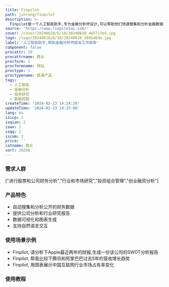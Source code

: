 ```yaml
---
title: Finpilot
path: jinrong/finpilot
description: >-
  Finpilot是一个人工智能助手,专为金融分析师设计,可以帮助他们快速搜集和分析金融数据、编写报告以及进行数据可视化,大大提高工作效率。它可以自动化搜集和分析公开的财务数据,节省大量手动工作时间,同时提供可验证的信息来源,保证研究质量。用户只需与Finpilot聊天即可获得直接的答复和可靠的洞见,从而简化金融分析工作流程。
source: 'https://www.finpilotai.com/'
cover: /cover/20240610/6/10/20240610_4e5717e4.jpg
logo: /logo/20240610/6/10/20240610_3691d6de.jpg
label: '人工智能助手,帮助金融分析师提高工作效率'
component: false
procattr: 10
procattrname: 商业
procform: 1
procformname: 网站
proctype: 1
proctypename: 普通产品
tags:
  - 人工智能
  - 金融分析
  - 投资研究
  - 数据挖掘
createTime: '2024-02-23 14:24:28'
updateTime: '2024-02-23 14:25:00'
lang: en
isicp: 2
isqian: 2
iswx: 2
isqq: 2
iscom: 2
price: ''
catname: 商业
sort: 28268
---
```




### 需求人群
["进行股票和公司财务分析","行业和市场研究","投资组合管理","创业融资分析"]

### 产品特色
* 自动搜集和分析公开的财务数据
* 提供公司分析和行业研究报告
* 数据可视化和图表生成
* 支持自然语言交互

### 使用场景示例
* Finpilot, 请分析下Apple最近两年的财报,生成一份该公司的SWOT分析报告
* Finpilot, 帮我比较下腾讯和阿里巴巴过去5年的营收增长趋势
* Finpilot, 用图表展示中国互联网行业市场占有率变化

### 使用教程


  
